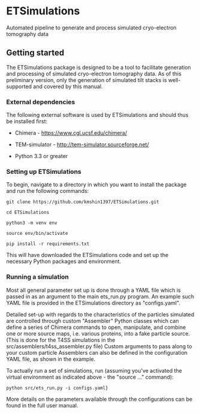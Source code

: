 # ETSimulations
Automated pipeline to generate and process simulated cryo-electron tomography data

## Getting started
The ETSimulations package is designed to be a tool to facilitate generation and processing of simulated cryo-electron tomography data. As of this preliminary version, only the generation of simulated tilt stacks is well-supported and covered by this manual.

### External dependencies
The following external software is used by ETSimulations and should thus be installed first:

* Chimera - https://www.cgl.ucsf.edu/chimera/

* TEM-simulator - http://tem-simulator.sourceforge.net/

* Python 3.3 or greater

### Setting up ETSimulations
To begin, navigate to a directory in which you want to install the package and run the following commands:

```
git clone https://github.com/kmshin1397/ETSimulations.git

cd ETSimulations

python3 -m venv env

source env/bin/activate

pip install -r requirements.txt
```

This will have downloaded the ETSimulations code and set up the necessary Python packages and environment.

### Running a simulation
Most all general parameter set up is done through a YAML file which is passed in as an argument to the main ets_run.py program. An example such YAML file is provided in the ETSimulations directory as "configs.yaml".

Detailed set-up with regards to the characteristics of the particles simulated are controlled through custom "Assembler" Python classes which can define a series of Chimera commands to open, manipulate, and combine one or more source maps, i.e. various proteins, into a fake particle source. (This is done for the T4SS simulations in the src/assemblers/t4ss_assembler.py file) Custom arguments to pass along to your custom particle Assemblers can also be defined in the configuration YAML file, as shown in the example.

To actually run a set of simulations, run (assuming you've activated the virtual environment as indicated above - the "source ..." command):

```
python src/ets_run.py -i configs.yaml}
```

More details on the parameters available through the configurations can be found in the full user manual.
